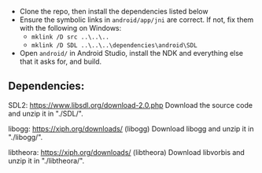 * Clone the repo, then install the dependencies listed below
* Ensure the symbolic links in `android/app/jni` are correct. If not, fix them with the following on Windows:
  * `mklink /D src ..\..\..`
  * `mklink /D SDL ..\..\..\dependencies\android\SDL`
* Open `android/` in Android Studio, install the NDK and everything else that it asks for, and build.


## Dependencies:
SDL2: https://www.libsdl.org/download-2.0.php
Download the source code and unzip it in "./SDL/".

libogg: https://xiph.org/downloads/ (libogg)
Download libogg and unzip it in "./libogg/".

libtheora: https://xiph.org/downloads/ (libtheora)
Download libvorbis and unzip it in "./libtheora/".